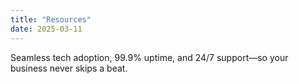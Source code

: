 ```yaml
---
title: "Resources"
date: 2025-03-11
---
```


Seamless tech adoption, 99.9% uptime, and 24/7 support—so your business never skips a beat.
